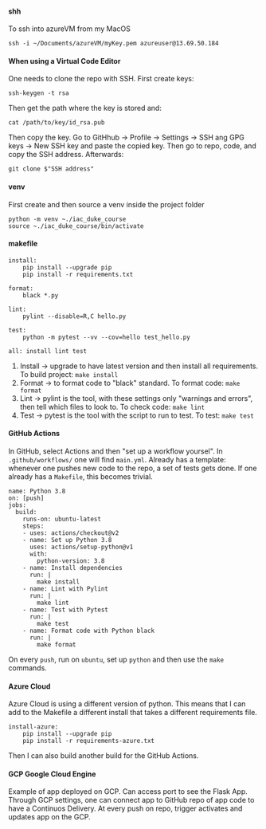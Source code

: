 #### shh
To ssh into azureVM from my MacOS
```
ssh -i ~/Documents/azureVM/myKey.pem azureuser@13.69.50.184
```
#### When using a Virtual Code Editor
One needs to clone the repo with SSH. First create keys:
```
ssh-keygen -t rsa
```
Then get the path where the key is stored and:
```
cat /path/to/key/id_rsa.pub
```
Then copy the key. Go to GitHhub -> Profile -> Settings -> SSH ang GPG keys -> New SSH key and paste the copied key. Then go to repo, code, and copy the SSH address. Afterwards:
```
git clone $"SSH address"
```

#### venv
First create and then source a venv inside the project folder
```
python -m venv ~./iac_duke_course
source ~./iac_duke_course/bin/activate
```

#### makefile
```
install:
	pip install --upgrade pip
	pip install -r requirements.txt

format:
	black *.py

lint:
	pylint --disable=R,C hello.py

test:
	python -m pytest --vv --cov=hello test_hello.py

all: install lint test
 ```

1. Install -> upgrade to have latest version and then install all requirements. To build project: ```make install```
2. Format -> to format code to "black" standard.  To format code: ```make format```
3. Lint -> pylint is the tool, with these settings only "warnings and errors", then tell which files to look to. To check code: ```make lint```
4. Test -> pytest is the tool with the script to run to test. To test: ```make test```

#### GitHub Actions
In GitHub, select Actions and then "set up a workflow yoursel".
In ```.github/workflows/``` one will find ```main.yml```. Already has a template: whenever one pushes new code to the repo, a set of tests gets done. If one already has a ```Makefile```, this becomes trivial.
```
name: Python 3.8
on: [push]
jobs:
  build:
    runs-on: ubuntu-latest
    steps:
    - uses: actions/checkout@v2
    - name: Set up Python 3.8
      uses: actions/setup-python@v1
      with:
        python-version: 3.8
    - name: Install dependencies
      run: |
        make install
    - name: Lint with Pylint
      run: |
        make lint
    - name: Test with Pytest
      run: |
        make test
    - name: Format code with Python black
      run: |
        make format
```
On every ```push```, run on ```ubuntu```, set up ```python``` and then use the ```make``` commands.

#### Azure Cloud
Azure Cloud is using a different version of python. This means that I can add to the Makefile a different install that takes a different requirements file.
```
install-azure:
	pip install --upgrade pip
	pip install -r requirements-azure.txt
 ```
Then I can also build another build for the GitHub Actions.

#### GCP Google Cloud Engine
Example of app deployed on GCP. Can access port to see the Flask App. Through GCP settings, one can connect app to GitHub repo of app code to have a Continuos Delivery. At every push on repo, trigger activates and updates app on the GCP.
